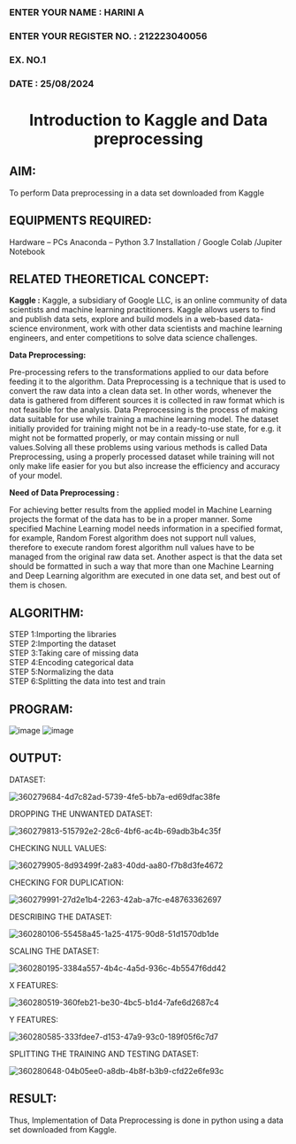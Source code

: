 <H3>ENTER YOUR NAME : HARINI A</H3>
<H3>ENTER YOUR REGISTER NO. : 212223040056</H3>
<H3>EX. NO.1</H3>
<H3>DATE : 25/08/2024</H3>
<H1 ALIGN =CENTER> Introduction to Kaggle and Data preprocessing</H1>

## AIM:

To perform Data preprocessing in a data set downloaded from Kaggle

## EQUIPMENTS REQUIRED:
Hardware – PCs
Anaconda – Python 3.7 Installation / Google Colab /Jupiter Notebook

## RELATED THEORETICAL CONCEPT:

**Kaggle :**
Kaggle, a subsidiary of Google LLC, is an online community of data scientists and machine learning practitioners. Kaggle allows users to find and publish data sets, explore and build models in a web-based data-science environment, work with other data scientists and machine learning engineers, and enter competitions to solve data science challenges.

**Data Preprocessing:**

Pre-processing refers to the transformations applied to our data before feeding it to the algorithm. Data Preprocessing is a technique that is used to convert the raw data into a clean data set. In other words, whenever the data is gathered from different sources it is collected in raw format which is not feasible for the analysis.
Data Preprocessing is the process of making data suitable for use while training a machine learning model. The dataset initially provided for training might not be in a ready-to-use state, for e.g. it might not be formatted properly, or may contain missing or null values.Solving all these problems using various methods is called Data Preprocessing, using a properly processed dataset while training will not only make life easier for you but also increase the efficiency and accuracy of your model.

**Need of Data Preprocessing :**

For achieving better results from the applied model in Machine Learning projects the format of the data has to be in a proper manner. Some specified Machine Learning model needs information in a specified format, for example, Random Forest algorithm does not support null values, therefore to execute random forest algorithm null values have to be managed from the original raw data set.
Another aspect is that the data set should be formatted in such a way that more than one Machine Learning and Deep Learning algorithm are executed in one data set, and best out of them is chosen.


## ALGORITHM:
STEP 1:Importing the libraries<BR>
STEP 2:Importing the dataset<BR>
STEP 3:Taking care of missing data<BR>
STEP 4:Encoding categorical data<BR>
STEP 5:Normalizing the data<BR>
STEP 6:Splitting the data into test and train<BR>

##  PROGRAM:

![image](https://github.com/user-attachments/assets/635a0da2-ec16-49d8-91f2-2e5a2c254417)
![image](https://github.com/user-attachments/assets/a6abc4c0-ccb7-4b34-bdbd-c804304ba2d4)

## OUTPUT:

DATASET:

![360279684-4d7c82ad-5739-4fe5-bb7a-ed69dfac38fe](https://github.com/user-attachments/assets/cfab9bb6-2ac5-49f5-9a4e-37cc714295e3)

DROPPING THE UNWANTED DATASET:

![360279813-515792e2-28c6-4bf6-ac4b-69adb3b4c35f](https://github.com/user-attachments/assets/be426335-fff4-45c4-8a5f-48293b2ebe42)

CHECKING NULL VALUES:

![360279905-8d93499f-2a83-40dd-aa80-f7b8d3fe4672](https://github.com/user-attachments/assets/5e796ebf-6e7d-4b30-96a8-b1b7518e06f4)

CHECKING FOR DUPLICATION:

![360279991-27d2e1b4-2263-42ab-a7fc-e48763362697](https://github.com/user-attachments/assets/396e6123-b8fc-4ed0-999e-a51504755100)

DESCRIBING THE DATASET:

![360280106-55458a45-1a25-4175-90d8-51d1570db1de](https://github.com/user-attachments/assets/af7ba573-6d89-4c91-80e5-90f41fda532b)

SCALING THE DATASET:

![360280195-3384a557-4b4c-4a5d-936c-4b5547f6dd42](https://github.com/user-attachments/assets/100b5b30-2f59-46e4-aee4-96ad55327450)

X FEATURES:

![360280519-360feb21-be30-4bc5-b1d4-7afe6d2687c4](https://github.com/user-attachments/assets/bf66f105-3066-44de-af23-f199ce995783)

Y FEATURES:

![360280585-333fdee7-d153-47a9-93c0-189f05f6c7d7](https://github.com/user-attachments/assets/2bcc17af-776a-4ab2-b11e-735a9bdf5f90)

SPLITTING THE TRAINING AND TESTING DATASET:

![360280648-04b05ee0-a8db-4b8f-b3b9-cfd22e6fe93c](https://github.com/user-attachments/assets/8380f73b-064e-475e-addb-169095ec8288)


## RESULT:
Thus, Implementation of Data Preprocessing is done in python  using a data set downloaded from Kaggle.


